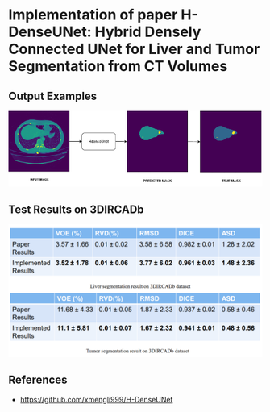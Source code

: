 # Implementation of paper H-DenseUNet: Hybrid Densely Connected UNet for Liver and Tumor Segmentation from CT Volumes

## Output Examples
![caption](images/final.png)

## Test Results on 3DIRCADb 

![caption](results.png)


## References
- https://github.com/xmengli999/H-DenseUNet
